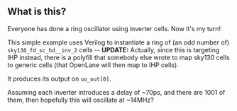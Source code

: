 <!---

This file is used to generate your project datasheet. Please fill in the information below and delete any unused
sections.

You can also include images in this folder and reference them in the markdown. Each image must be less than
512 kb in size, and the combined size of all images must be less than 1 MB.
-->

## What is this?

Everyone has done a ring oscillator using inverter cells. Now it's my turn!

This simple example uses Verilog to instantiate a ring of (an odd number of) `sky130_fd_sc_hd__inv_2` cells -- **UPDATE:** Actually, since this is targeting IHP instead, there is a polyfill that somebody else wrote to map sky130 cells to generic cells (that OpenLane will then map to IHP cells).

It produces its output on `uo_out[0]`.

Assuming each inverter introduces a delay of ~70ps, and there are 1001 of them, then hopefully this will oscillate at ~14MHz?
